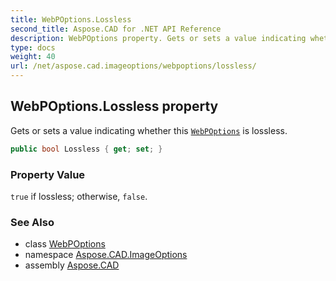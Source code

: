```yaml
---
title: WebPOptions.Lossless
second_title: Aspose.CAD for .NET API Reference
description: WebPOptions property. Gets or sets a value indicating whether this WebPOptions is lossless
type: docs
weight: 40
url: /net/aspose.cad.imageoptions/webpoptions/lossless/
---
```

## WebPOptions.Lossless property

Gets or sets a value indicating whether this [`WebPOptions`](../) is lossless.

```csharp
public bool Lossless { get; set; }
```

### Property Value

`true` if lossless; otherwise, `false`.

### See Also

* class [WebPOptions](../)
* namespace [Aspose.CAD.ImageOptions](../../webpoptions/)
* assembly [Aspose.CAD](../../../)


